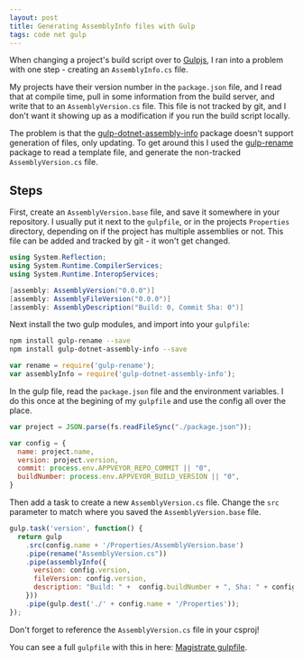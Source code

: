 ```yaml
---
layout: post
title: Generating AssemblyInfo files with Gulp
tags: code net gulp
---
```


When changing a project's build script over to [Gulpjs][gulp], I ran into a problem with one step - creating an `AssemblyInfo.cs` file.

My projects have their version number in the `package.json` file, and I read that at compile time, pull in some information from the build server, and write that to an `AssemblyVersion.cs` file.  This file is not tracked by git, and I don't want it showing up as a modification if you run the build script locally.

The problem is that the [gulp-dotnet-assembly-info][gulp-assembly] package doesn't support generation of files, only updating.  To get around this I used the [gulp-rename][gulp-rename] package to read a template file, and generate the non-tracked `AssemblyVersion.cs` file.

## Steps

First, create an `AssemblyVersion.base` file, and save it somewhere in your repository.  I usually put it next to the `gulpfile`, or in the projects `Properties` directory, depending on if the project has multiple assemblies or not.  This file can be added and tracked by git - it won't get changed.

```csharp
using System.Reflection;
using System.Runtime.CompilerServices;
using System.Runtime.InteropServices;

[assembly: AssemblyVersion("0.0.0")]
[assembly: AssemblyFileVersion("0.0.0")]
[assembly: AssemblyDescription("Build: 0, Commit Sha: 0")]
```

Next install the two gulp modules, and import into your `gulpfile`:

```bash
npm install gulp-rename --save
npm install gulp-dotnet-assembly-info --save
```

```javascript
var rename = require('gulp-rename');
var assemblyInfo = require('gulp-dotnet-assembly-info');
```

In the gulp file, read the `package.json` file and the environment variables.  I do this once at the begining of my `gulpfile` and use the config all over the place.

```javascript
var project = JSON.parse(fs.readFileSync("./package.json"));

var config = {
  name: project.name,
  version: project.version,
  commit: process.env.APPVEYOR_REPO_COMMIT || "0",
  buildNumber: process.env.APPVEYOR_BUILD_VERSION || "0",
}
```

Then add a task to create a new `AssemblyVersion.cs` file.  Change the `src` parameter to match where you saved the `AssemblyVersion.base` file.

```javascript
gulp.task('version', function() {
  return gulp
    .src(config.name + '/Properties/AssemblyVersion.base')
    .pipe(rename("AssemblyVersion.cs"))
    .pipe(assemblyInfo({
      version: config.version,
      fileVersion: config.version,
      description: "Build: " +  config.buildNumber + ", Sha: " + config.commit
    }))
    .pipe(gulp.dest('./' + config.name + '/Properties'));
});
```

Don't forget to reference the `AssemblyVersion.cs` file in your csproj!

You can see a full `gulpfile` with this in here: [Magistrate gulpfile][github-magistrate].

[gulp]: http://gulpjs.com/
[gulp-assembly]: https://www.npmjs.com/package/gulp-dotnet-assembly-info
[gulp-rename]: https://www.npmjs.com/package/gulp-rename
[github-magistrate]: https://github.com/Pondidum/Magistrate/blob/master/gulpfile.js
